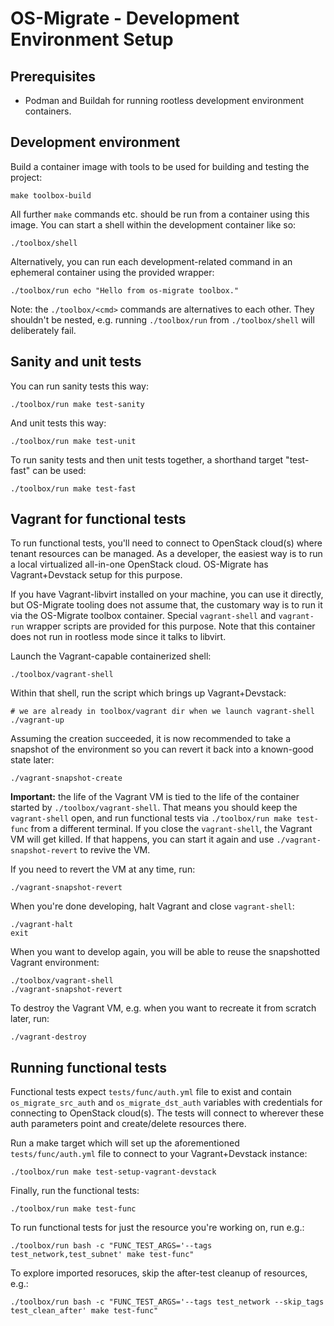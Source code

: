 OS-Migrate - Development Environment Setup
==========================================

Prerequisites
-------------

* Podman and Buildah for running rootless development environment
  containers.

Development environment
-----------------------

Build a container image with tools to be used for building and testing
the project:

    make toolbox-build

All further `make` commands etc. should be run from a container using
this image. You can start a shell within the development container
like so:

    ./toolbox/shell

Alternatively, you can run each development-related command in an
ephemeral container using the provided wrapper:

    ./toolbox/run echo "Hello from os-migrate toolbox."

Note: the `./toolbox/<cmd>` commands are alternatives to each
other. They shouldn't be nested, e.g. running `./toolbox/run` from
`./toolbox/shell` will deliberately fail.


Sanity and unit tests
---------------------

You can run sanity tests this way:

    ./toolbox/run make test-sanity

And unit tests this way:

    ./toolbox/run make test-unit

To run sanity tests and then unit tests together, a shorthand target
"test-fast" can be used:

    ./toolbox/run make test-fast


Vagrant for functional tests
----------------------------

To run functional tests, you'll need to connect to OpenStack cloud(s)
where tenant resources can be managed. As a developer, the easiest way
is to run a local virtualized all-in-one OpenStack cloud. OS-Migrate
has Vagrant+Devstack setup for this purpose.

If you have Vagrant-libvirt installed on your machine, you can use it
directly, but OS-Migrate tooling does not assume that, the customary
way is to run it via the OS-Migrate toolbox container. Special
`vagrant-shell` and `vagrant-run` wrapper scripts are provided for
this purpose. Note that this container does not run in rootless mode
since it talks to libvirt.

Launch the Vagrant-capable containerized shell:

    ./toolbox/vagrant-shell

Within that shell, run the script which brings up Vagrant+Devstack:

    # we are already in toolbox/vagrant dir when we launch vagrant-shell
    ./vagrant-up

Assuming the creation succeeded, it is now recommended to take a
snapshot of the environment so you can revert it back into a
known-good state later:

    ./vagrant-snapshot-create

**Important:** the life of the Vagrant VM is tied to the life of the
container started by `./toolbox/vagrant-shell`. That means you should
keep the `vagrant-shell` open, and run functional tests via
`./toolbox/run make test-func` from a different terminal. If you close
the `vagrant-shell`, the Vagrant VM will get killed. If that happens,
you can start it again and use `./vagrant-snapshot-revert` to revive
the VM.

If you need to revert the VM at any time, run:

    ./vagrant-snapshot-revert

When you're done developing, halt Vagrant and close `vagrant-shell`:

    ./vagrant-halt
    exit

When you want to develop again, you will be able to reuse the
snapshotted Vagrant environment:

    ./toolbox/vagrant-shell
    ./vagrant-snapshot-revert

To destroy the Vagrant VM, e.g. when you want to recreate it from
scratch later, run:

    ./vagrant-destroy


Running functional tests
------------------------

Functional tests expect `tests/func/auth.yml` file to exist and
contain `os_migrate_src_auth` and `os_migrate_dst_auth` variables with
credentials for connecting to OpenStack cloud(s). The tests will
connect to wherever these auth parameters point and create/delete
resources there.

Run a make target which will set up the aforementioned
`tests/func/auth.yml` file to connect to your Vagrant+Devstack
instance:

    ./toolbox/run make test-setup-vagrant-devstack

Finally, run the functional tests:

    ./toolbox/run make test-func

To run functional tests for just the resource you're working on, run
e.g.:

    ./toolbox/run bash -c "FUNC_TEST_ARGS='--tags test_network,test_subnet' make test-func"

To explore imported resoruces, skip the after-test cleanup of
resources, e.g.:

    ./toolbox/run bash -c "FUNC_TEST_ARGS='--tags test_network --skip_tags test_clean_after' make test-func"
